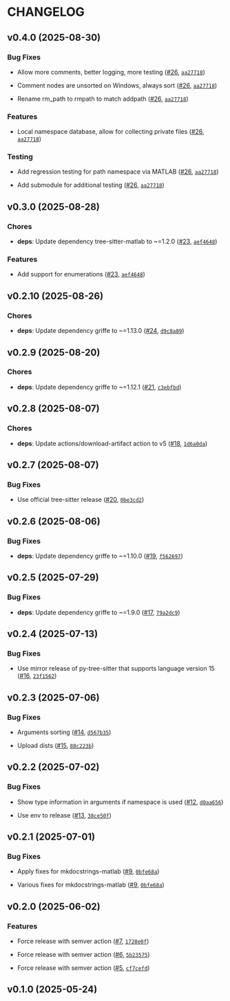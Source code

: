 # CHANGELOG


## v0.4.0 (2025-08-30)

### Bug Fixes

- Allow more comments, better logging, more testing
  ([#26](https://github.com/watermarkhu/maxx/pull/26),
  [`aa27718`](https://github.com/watermarkhu/maxx/commit/aa27718e9242d62871838752d61f5cbb9111d043))

- Comment nodes are unsorted on Windows, always sort
  ([#26](https://github.com/watermarkhu/maxx/pull/26),
  [`aa27718`](https://github.com/watermarkhu/maxx/commit/aa27718e9242d62871838752d61f5cbb9111d043))

- Rename rm_path to rmpath to match addpath ([#26](https://github.com/watermarkhu/maxx/pull/26),
  [`aa27718`](https://github.com/watermarkhu/maxx/commit/aa27718e9242d62871838752d61f5cbb9111d043))

### Features

- Local namespace database, allow for collecting private files
  ([#26](https://github.com/watermarkhu/maxx/pull/26),
  [`aa27718`](https://github.com/watermarkhu/maxx/commit/aa27718e9242d62871838752d61f5cbb9111d043))

### Testing

- Add regression testing for path namespace via MATLAB
  ([#26](https://github.com/watermarkhu/maxx/pull/26),
  [`aa27718`](https://github.com/watermarkhu/maxx/commit/aa27718e9242d62871838752d61f5cbb9111d043))

- Add submodule for additional testing ([#26](https://github.com/watermarkhu/maxx/pull/26),
  [`aa27718`](https://github.com/watermarkhu/maxx/commit/aa27718e9242d62871838752d61f5cbb9111d043))


## v0.3.0 (2025-08-28)

### Chores

- **deps**: Update dependency tree-sitter-matlab to ~=1.2.0
  ([#23](https://github.com/watermarkhu/maxx/pull/23),
  [`aef4648`](https://github.com/watermarkhu/maxx/commit/aef4648603ba1f45e78cd7274a5f502785dde765))

### Features

- Add support for enumerations ([#23](https://github.com/watermarkhu/maxx/pull/23),
  [`aef4648`](https://github.com/watermarkhu/maxx/commit/aef4648603ba1f45e78cd7274a5f502785dde765))


## v0.2.10 (2025-08-26)

### Chores

- **deps**: Update dependency griffe to ~=1.13.0
  ([#24](https://github.com/watermarkhu/maxx/pull/24),
  [`d9c8a89`](https://github.com/watermarkhu/maxx/commit/d9c8a895a7c6d5105207f124aec10e54ee1a5d07))


## v0.2.9 (2025-08-20)

### Chores

- **deps**: Update dependency griffe to ~=1.12.1
  ([#21](https://github.com/watermarkhu/maxx/pull/21),
  [`c3ebfbd`](https://github.com/watermarkhu/maxx/commit/c3ebfbda07d4ff9602524811d4354cb29d834dd0))


## v0.2.8 (2025-08-07)

### Chores

- **deps**: Update actions/download-artifact action to v5
  ([#18](https://github.com/watermarkhu/maxx/pull/18),
  [`1d6a0da`](https://github.com/watermarkhu/maxx/commit/1d6a0da2e0f864b3306e9437e018403804e29c75))


## v0.2.7 (2025-08-07)

### Bug Fixes

- Use official tree-sitter release ([#20](https://github.com/watermarkhu/maxx/pull/20),
  [`0be3cd2`](https://github.com/watermarkhu/maxx/commit/0be3cd2bd5d57fdb37faffb2ec8d29b8ce9e8329))


## v0.2.6 (2025-08-06)

### Bug Fixes

- **deps**: Update dependency griffe to ~=1.10.0
  ([#19](https://github.com/watermarkhu/maxx/pull/19),
  [`f562697`](https://github.com/watermarkhu/maxx/commit/f562697093565ce5630adc94b5fe324d11f6bb34))


## v0.2.5 (2025-07-29)

### Bug Fixes

- **deps**: Update dependency griffe to ~=1.9.0 ([#17](https://github.com/watermarkhu/maxx/pull/17),
  [`79a2dc9`](https://github.com/watermarkhu/maxx/commit/79a2dc92cd54f7548abead153e4f8242c81f71bf))


## v0.2.4 (2025-07-13)

### Bug Fixes

- Use mirror release of py-tree-sitter that supports language version 15
  ([#16](https://github.com/watermarkhu/maxx/pull/16),
  [`23f1562`](https://github.com/watermarkhu/maxx/commit/23f15629f30e0463e2bf0e16e4bde0cb760f42d6))


## v0.2.3 (2025-07-06)

### Bug Fixes

- Arguments sorting ([#14](https://github.com/watermarkhu/maxx/pull/14),
  [`d567b35`](https://github.com/watermarkhu/maxx/commit/d567b35c6d786e7153b38d9ade531f1d062d603b))

- Upload dists ([#15](https://github.com/watermarkhu/maxx/pull/15),
  [`88c223b`](https://github.com/watermarkhu/maxx/commit/88c223bb1cb4651045be46af16ebfabd467449f7))


## v0.2.2 (2025-07-02)

### Bug Fixes

- Show type information in arguments if namespace is used
  ([#12](https://github.com/watermarkhu/maxx/pull/12),
  [`d0aa656`](https://github.com/watermarkhu/maxx/commit/d0aa656d4055980454f35c00189431c638e22f2a))

- Use env to release ([#13](https://github.com/watermarkhu/maxx/pull/13),
  [`38ce50f`](https://github.com/watermarkhu/maxx/commit/38ce50f4accb87dcd2d08820d1aff03d7eb52601))


## v0.2.1 (2025-07-01)

### Bug Fixes

- Apply fixes for mkdocstrings-matlab ([#9](https://github.com/watermarkhu/maxx/pull/9),
  [`0bfe68a`](https://github.com/watermarkhu/maxx/commit/0bfe68abbc4743caa09cc02ed57f006a711a261f))

- Various fixes for mkdocstrings-matlab ([#9](https://github.com/watermarkhu/maxx/pull/9),
  [`0bfe68a`](https://github.com/watermarkhu/maxx/commit/0bfe68abbc4743caa09cc02ed57f006a711a261f))


## v0.2.0 (2025-06-02)

### Features

- Force release with semver action ([#7](https://github.com/watermarkhu/maxx/pull/7),
  [`1728e0f`](https://github.com/watermarkhu/maxx/commit/1728e0fcbd878353f11441af12d23da7d5444e88))

- Force release with semver action ([#6](https://github.com/watermarkhu/maxx/pull/6),
  [`5b23575`](https://github.com/watermarkhu/maxx/commit/5b23575d7821faf2c1064892ae12f533bbb657e3))

- Force release with semver action ([#5](https://github.com/watermarkhu/maxx/pull/5),
  [`cf7cefd`](https://github.com/watermarkhu/maxx/commit/cf7cefdbb187755143702aefcfc2fd962b73fae5))


## v0.1.0 (2025-05-24)
